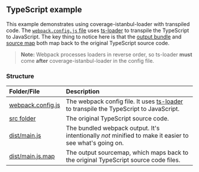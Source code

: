 TypeScript example
------------------------------------

This example demonstrates using coverage-istanbul-loader with transpiled code.  The [`webpack.config.js` file](webpack.config.js) uses [ts-loader](https://github.com/TypeStrong/ts-loader) to transpile the TypeScript to JavaScript. The key thing to notice here is that the [output bundle](dist/main.js) and [source map](dist/main.js.map) both map back to the original TypeScript source code.

> **Note:** Webpack processes loaders in reverse order, so ts-loader **must** come **after** coverage-istanbul-loader in the config file.

### Structure

|Folder/File                              |Description
|:----------------------------------------|:----------------------------------------------------
|[webpack.config.js](webpack.config.js)   |The webpack config file. It uses [ts-loader](https://github.com/TypeStrong/ts-loader) to transpile the TypeScript to JavaScript.
|[src folder](src)                        |The original TypeScript source code.
|[dist/main.js](dist/main.js)             |The bundled webpack output. It's intentionally _not_ minified to make it easier to see what's going on.
|[dist/main.js.map](dist/main.js.map)     |The output sourcemap, which maps back to the original TypeScript source code files.
